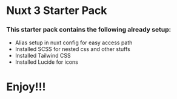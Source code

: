 <h1>Nuxt 3 Starter Pack</h1>

<h3>This starter pack contains the following already setup:</h3>
<ul>
  <li>Alias setup in nuxt config for easy access path</li>
  <li>Installed SCSS for nested css and other stuffs</li>
  <li>Installed Tailwind CSS</li>
  <li>Installed Lucide for icons</li>
</ul>

<h1>Enjoy!!!</h1>
